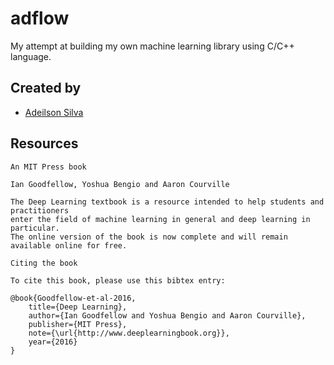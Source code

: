 # adflow

My attempt at building my own machine learning library using C/C++ language.

## Created by
- [Adeilson Silva](https://github.com/adeilsonsilva)

## Resources

```
An MIT Press book

Ian Goodfellow, Yoshua Bengio and Aaron Courville

The Deep Learning textbook is a resource intended to help students and practitioners
enter the field of machine learning in general and deep learning in particular.
The online version of the book is now complete and will remain available online for free.

Citing the book

To cite this book, please use this bibtex entry:

@book{Goodfellow-et-al-2016,
    title={Deep Learning},
    author={Ian Goodfellow and Yoshua Bengio and Aaron Courville},
    publisher={MIT Press},
    note={\url{http://www.deeplearningbook.org}},
    year={2016}
}
```
